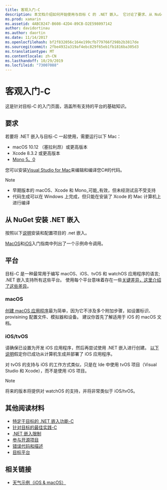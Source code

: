```yaml
---
title: 客观入门-C
description: 本文档介绍如何开始使用与目标 C 的 .NET 嵌入。 它讨论了要求、从 NuGet 安装 .NET 嵌入以及支持的平台。
ms.prod: xamarin
ms.assetid: 4ABC0247-B608-42D4-89CB-D2E598097142
author: davidortinau
ms.author: daortin
ms.date: 11/14/2017
ms.openlocfilehash: bf2f832056c164e199cfb779766f298b2b3817de
ms.sourcegitcommit: 2fbe4932a319af4ebc829f65eb1fb1816ba305d3
ms.translationtype: MT
ms.contentlocale: zh-CN
ms.lasthandoff: 10/29/2019
ms.locfileid: "73007088"
---
```

# <a name="getting-started-with-objective-c"></a>客观入门-C

这是针对目标-C 的入门页面，涵盖所有支持的平台的基础知识。

## <a name="requirements"></a>要求

若要将 .NET 嵌入与目标-C 一起使用，需要运行以下 Mac：

- macOS 10.12 （塞拉利昂）或更高版本
- Xcode 8.3.2 或更高版本
- [Mono 5。0](https://www.mono-project.com/download/)

您可以安装[Visual Studio for Mac](https://visualstudio.microsoft.com/vs/mac/)来编辑和编译您C#的代码。

> [!NOTE]
>
> - 早期版本的 macOS、Xcode 和 Mono_可能_有效，但未经测试且不受支持
> - 代码生成可以在 Windows 上完成，但只能在安装了 Xcode 的 Mac 计算机上进行编译

## <a name="installing-net-embedding-from-nuget"></a>从 NuGet 安装 .NET 嵌入

按照以下[说明](~/tools/dotnet-embedding/get-started/install/install.md)安装和配置项目的 .net 嵌入。

[MacOS](~/tools/dotnet-embedding/get-started/objective-c/macos.md)和[iOS](~/tools/dotnet-embedding/get-started/objective-c/ios.md)入门指南中列出了一个示例命令调用。

## <a name="platforms"></a>平台

目标-C 是一种最常用于编写 macOS、iOS、tvOS 和 watchOS 应用程序的语言; .NET 嵌入支持所有这些平台。 使用每个平台意味着存在一些[关键差异，这里介绍了这些差异](~/tools/dotnet-embedding/objective-c/platforms.md)。

### <a name="macos"></a>macOS

[创建 macOS 应用程序](~/tools/dotnet-embedding/get-started/objective-c/macos.md)最为简单，因为它不涉及多个附加步骤，如设置标识、provisining 配置文件、模拟器和设备。 建议你首先了解适用于 iOS 的 macOS 文档。

### <a name="ios--tvos"></a>iOS/tvOS

请确保已设置为开发 iOS 应用程序，然后再尝试使用 .NET 嵌入进行创建。 [以下说明](~/tools/dotnet-embedding/get-started/objective-c/ios.md)假定你已成功从计算机生成并部署了 iOS 应用程序。

对 tvOS 的支持与 iOS 的工作方式类似，只是在 Ide 中使用 tvOS 项目（Visual Studio 和 Xcode），而不是使用 iOS 项目。

> [!NOTE]
> 将来的版本将提供对 watchOS 的支持，并将非常类似于 iOS/tvOS。

## <a name="further-reading"></a>其他阅读材料

- [特定于目标的 .NET 嵌入功能-C](~/tools/dotnet-embedding/objective-c/index.md)
- [针对目标的最佳实践-C](~/tools/dotnet-embedding/objective-c/best-practices.md)
- [.NET 嵌入限制](~/tools/dotnet-embedding/limitations.md)
- [参与开源项目](https://github.com/mono/Embeddinator-4000/blob/master/Contributing.md)
- [错误代码和描述](~/tools/dotnet-embedding/errors.md)
- [目标平台](~/tools/dotnet-embedding/objective-c/platforms.md)

## <a name="related-links"></a>相关链接

- [天气示例（iOS & macOS）](https://github.com/jamesmontemagno/embeddinator-weather)
